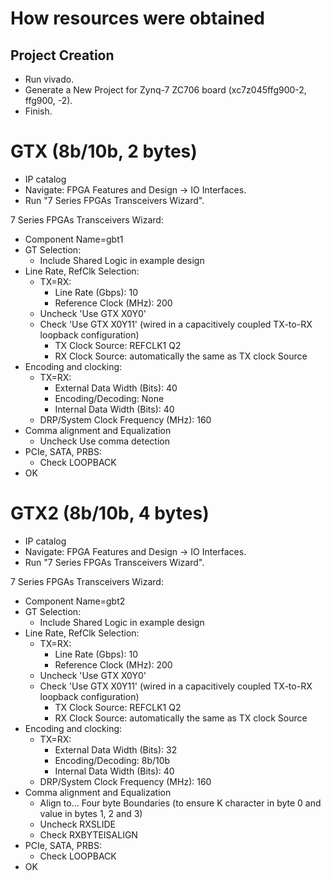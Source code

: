 # How resources were obtained

## Project Creation

* Run vivado.
* Generate a New Project for Zynq-7 ZC706 board (xc7z045ffg900-2, ffg900, -2).
* Finish.

# GTX (8b/10b, 2 bytes)

* IP catalog
* Navigate: FPGA Features and Design -> IO Interfaces.
* Run "7 Series FPGAs Transceivers Wizard".

7 Series FPGAs Transceivers Wizard:
* Component Name=gbt1
* GT Selection:
  * Include Shared Logic in example design
* Line Rate, RefClk Selection:
  * TX=RX:
    * Line Rate (Gbps): 10
    * Reference Clock (MHz): 200
  * Uncheck 'Use GTX X0Y0'
  * Check 'Use GTX X0Y11' (wired in a capacitively coupled TX-to-RX loopback configuration)
    * TX Clock Source: REFCLK1 Q2
    * RX Clock Source: automatically the same as TX clock Source
* Encoding and clocking:
  * TX=RX:
    * External Data Width (Bits): 40
    * Encoding/Decoding: None
    * Internal Data Width (Bits): 40
  * DRP/System Clock Frequency (MHz): 160
* Comma alignment and Equalization
  * Uncheck Use comma detection
* PCIe, SATA, PRBS:
  * Check LOOPBACK
* OK

# GTX2 (8b/10b, 4 bytes)

* IP catalog
* Navigate: FPGA Features and Design -> IO Interfaces.
* Run "7 Series FPGAs Transceivers Wizard".

7 Series FPGAs Transceivers Wizard:
* Component Name=gbt2
* GT Selection:
  * Include Shared Logic in example design
* Line Rate, RefClk Selection:
  * TX=RX:
    * Line Rate (Gbps): 10
    * Reference Clock (MHz): 200
  * Uncheck 'Use GTX X0Y0'
  * Check 'Use GTX X0Y11' (wired in a capacitively coupled TX-to-RX loopback configuration)
    * TX Clock Source: REFCLK1 Q2
    * RX Clock Source: automatically the same as TX clock Source
* Encoding and clocking:
  * TX=RX:
    * External Data Width (Bits): 32
    * Encoding/Decoding: 8b/10b
    * Internal Data Width (Bits): 40
  * DRP/System Clock Frequency (MHz): 160
* Comma alignment and Equalization
  * Align to... Four byte Boundaries (to ensure K character in byte 0 and value in bytes 1, 2 and 3)
  * Uncheck RXSLIDE
  * Check RXBYTEISALIGN
* PCIe, SATA, PRBS:
  * Check LOOPBACK
* OK
